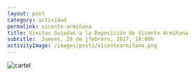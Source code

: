 ```yaml
---
layout: post
category: actividad
permalink: vicente-armiñana
title: Visitas Guiadas a la Exposición de Vicente Armiñana
subtitle:  Jueves, 28 de jfebrero, 2017, 18:00h
activityImage: /images/posts/vicentearmiñana.png
---
```


![cartel](/images/posts/vicentearmiñana.png)
